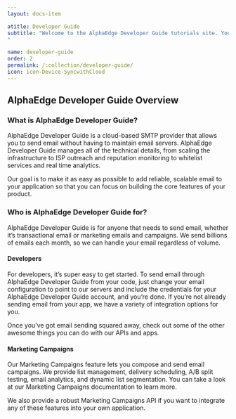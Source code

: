 ```yaml
---
layout: docs-item

atitle: Developer Guide
subtitle: "Welcome to the AlphaEdge Developer Guide tutorials site. You'll find comprehensive guides, documentation, and our tutorials to help you start working with it as quickly as possible, as well as support if you get stuck. Let's jump right in!
"

name: developer-guide
order: 2
permalink: /:collection/developer-guide/
icon: icon-Device-SyncwithCloud
---
```


## AlphaEdge Developer Guide Overview
### What is AlphaEdge Developer Guide?
    
AlphaEdge Developer Guide is a cloud-based SMTP provider that allows you to send email without having to maintain email servers. AlphaEdge Developer Guide  manages all of the technical details, from scaling the infrastructure to ISP outreach and reputation monitoring to whitelist services and real time analytics.
    
Our goal is to make it as easy as possible to add reliable, scalable email to your application so that you can focus on building the core features of your product.
    
### Who is AlphaEdge Developer Guide for?
    
AlphaEdge Developer Guide is for anyone that needs to send email, whether it’s transactional email or marketing emails and campaigns. We send billions of emails each month, so we can handle your email regardless of volume.
    
#### Developers
    
For developers, it’s super easy to get started. To send email through AlphaEdge Developer Guide from your code, just change your email configuration to point to our servers and include the credentials for your AlphaEdge Developer Guide account, and you’re done. If you’re not already sending email from your app, we have a variety of integration options for you.
    
Once you’ve got email sending squared away, check out some of the other awesome things you can do with our APIs and apps.
    
#### Marketing Campaigns
    
Our Marketing Campaigns feature lets you compose and send email campaigns. We provide list management, delivery scheduling, A/B split testing, email analytics, and dynamic list segmentation. You can take a look at our Marketing Campaigns documentation to learn more.
    
We also provide a robust Marketing Campaigns API if you want to integrate any of these features into your own application.
